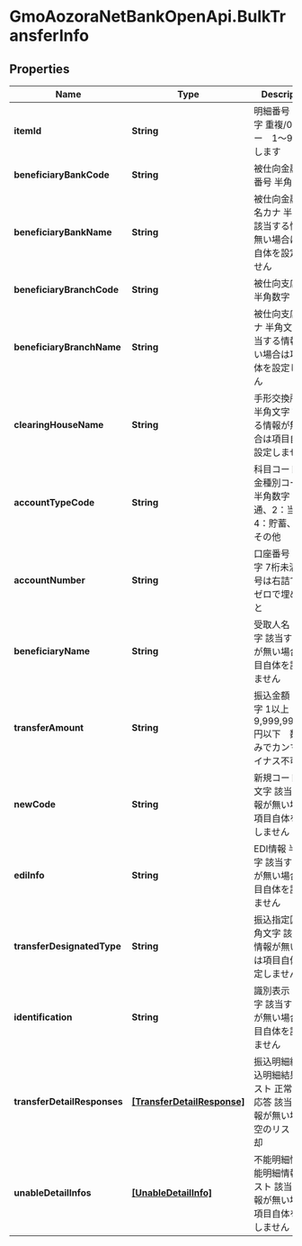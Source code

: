 # GmoAozoraNetBankOpenApi.BulkTransferInfo

## Properties
Name | Type | Description | Notes
------------ | ------------- | ------------- | -------------
**itemId** | **String** | 明細番号 半角数字 重複/0はエラー　1～9999とします  | [optional] 
**beneficiaryBankCode** | **String** | 被仕向金融機関番号 半角数字  | [optional] 
**beneficiaryBankName** | **String** | 被仕向金融機関名カナ 半角文字 該当する情報が無い場合は項目自体を設定しません  | [optional] 
**beneficiaryBranchCode** | **String** | 被仕向支店番号 半角数字  | [optional] 
**beneficiaryBranchName** | **String** | 被仕向支店名カナ 半角文字 該当する情報が無い場合は項目自体を設定しません  | [optional] 
**clearingHouseName** | **String** | 手形交換所番号 半角文字 該当する情報が無い場合は項目自体を設定しません  | [optional] 
**accountTypeCode** | **String** | 科目コード（預金種別コード） 半角数字 1：普通、2：当座、4：貯蓄、9：その他  | [optional] 
**accountNumber** | **String** | 口座番号 半角数字 7桁未満の番号は右詰で、前ゼロで埋めること  | [optional] 
**beneficiaryName** | **String** | 受取人名 半角文字 該当する情報が無い場合は項目自体を設定しません  | [optional] 
**transferAmount** | **String** | 振込金額 半角数字 1以上9,999,999,999円以下　数値のみでカンマ、マイナス不可  | [optional] 
**newCode** | **String** | 新規コード 半角文字 該当する情報が無い場合は項目自体を設定しません  | [optional] 
**ediInfo** | **String** | EDI情報 半角文字 該当する情報が無い場合は項目自体を設定しません  | [optional] 
**transferDesignatedType** | **String** | 振込指定区分 半角文字 該当する情報が無い場合は項目自体を設定しません  | [optional] 
**identification** | **String** | 識別表示 半角文字 該当する情報が無い場合は項目自体を設定しません  | [optional] 
**transferDetailResponses** | [**[TransferDetailResponse]**](TransferDetailResponse.md) | 振込明細結果 振込明細結果のリスト 正常時のみ応答 該当する情報が無い場合は空のリストを返却  | [optional] 
**unableDetailInfos** | [**[UnableDetailInfo]**](UnableDetailInfo.md) | 不能明細情報 不能明細情報のリスト 該当する情報が無い場合は項目自体を設定しません  | [optional] 


